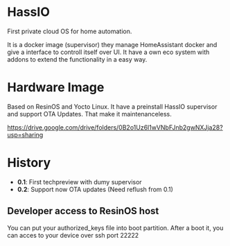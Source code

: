 # HassIO
First private cloud OS for home automation.

It is a docker image (supervisor) they manage HomeAssistant docker and give a interface to controll itself over UI. It have a own eco system with addons to extend the functionality in a easy way.

# Hardware Image
Based on ResinOS and Yocto Linux. It have a preinstall HassIO supervisor and support OTA Updates. That make it maintenanceless.

https://drive.google.com/drive/folders/0B2o1Uz6l1wVNbFJnb2gwNXJja28?usp=sharing

# History

- **0.1**: First techpreview with dumy supervisor
- **0.2**: Support now OTA updates (Need reflush from 0.1)

## Developer access to ResinOS host
You can put your authorized_keys file into boot partition. After a boot it, you can acces to your device over ssh port 22222
